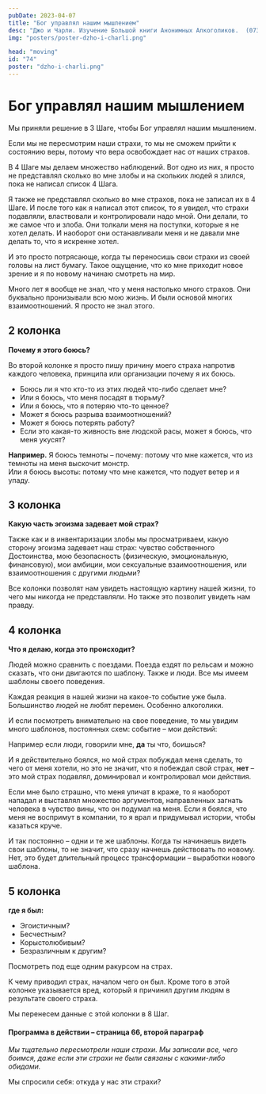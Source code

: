 ```yaml
---
pubDate: 2023-04-07
title: "Бог управлял нашим мышлением"
desc: "Джо и Чарли. Изучение Большой книги Анонимных Алкоголиков.  (073)"
img: "posters/poster-dzho-i-charli.png"

head: "moving"
id: "74"
poster: "dzho-i-charli.png"
---
```


# Бог управлял нашим мышлением

Мы приняли решение в 3 Шаге, чтобы Бог управлял нашим мышлением.

Если мы не пересмотрим наши страхи, то мы не сможем прийти к состоянию веры, потому что вера освобождает нас от наших страхов.

В 4 Шаге мы делаем множество наблюдений. Вот одно из них, я просто не представлял сколько во мне злобы и на скольких людей я злился, пока не написал список 4 Шага.

Я также не представлял сколько во мне страхов, пока не записал их в 4 Шаге. И после того как я написал этот список, то я увидел, что страхи подавляли, властвовали и контролировали надо мной. Они делали, то же самое что и злоба. Они толкали меня на поступки, которые я не хотел делать. И наоборот они останавливали меня и не давали мне делать то, что я искренне хотел.

И это просто потрясающе, когда ты переносишь свои страхи из своей головы на лист бумагу. Такое ощущение, что ко мне приходит новое зрение и я по новому начинаю смотреть на мир.

Много лет я вообще не знал, что у меня настолько много страхов. Они буквально пронизывали всю мою жизнь. И были основой многих взаимоотношений. Я просто не знал этого.

## 2 колонка

**Почему я этого боюсь?**

Во второй колонке я просто пишу причину моего страха напротив каждого человека, принципа или организации почему я их боюсь.

- Боюсь ли я что кто-то из этих людей что-либо сделает мне?
- Или я боюсь, что меня посадят в тюрьму?
- Или я боюсь, что я потеряю что-то ценное?
- Может я боюсь разрыва взаимоотношений?
- Может я боюсь потерять работу?
- Если это какая-то живность вне людской расы, может я боюсь, что меня укусят?

**Например.** Я боюсь темноты – почему: потому что мне кажется, что из темноты на меня выскочит монстр. <br>
Или я боюсь высоты: потому что мне кажется, что подует ветер и я упаду.

## 3 колонка

**Какую часть эгоизма задевает мой страх?**

Также как и в инвентаризации злобы мы просматриваем, какую сторону эгоизма задевает наш страх: чувство собственного Достоинства, мою безопасность (физическую, эмоциональную, финансовую), мои амбиции, мои сексуальные взаимоотношения, или взаимоотношения с другими людьми?

Все колонки позволят нам увидеть настоящую картину нашей жизни, то чего мы никогда не представляли. Но также это позволит увидеть нам правду.

## 4 колонка

**Что я делаю, когда это происходит?**

Людей можно сравнить с поездами. Поезда ездят по рельсам и можно сказать, что они двигаются по шаблону. Также и люди. Все мы имеем шаблоны своего поведения.

Каждая реакция в нашей жизни на какое-то событие уже была. Большинство людей не любят перемен. Особенно алкоголики.

И если посмотреть внимательно на свое поведение, то мы увидим много шаблонов, постоянных схем: событие – мои действий:

Например если люди, говорили мне, **да** ты что, боишься?

И я действительно боялся, но мой страх побуждал меня сделать, то чего от меня хотели, но это не значит, что я побеждал свой страх, **нет** – это мой страх подавлял, доминировал и контролировал мои действия.

Если мне было страшно, что меня уличат в краже, то я наоборот нападал и выставлял множество аргументов, направленных загнать человека в чувство вины, что он подумал на меня. Если я боялся, что меня не воспримут в компании, то я врал и придумывал истории, чтобы казаться круче.

И так постоянно – одни и те же шаблоны. Когда ты начинаешь видеть свои шаблоны, то не значит, что сразу начнешь действовать по новому. Нет, это будет длительный процесс трансформации – выработки нового шаблона.

## 5 колонка

**где я был:**

- Эгоистичным?
- Бесчестным?
- Корыстолюбивым?
- Безразличным к другим?

Посмотреть под еще одним ракурсом на страх.

К чему приводил страх, началом чего он был. Кроме того в этой колонке указывается вред, который я причинил другим людям в результате своего страха.

Мы перенесем данные с этой колонки в 8 Шаг.

#### Программа в действии – страница 66, второй параграф

_Мы тщательно пересмотрели наши страхи. Мы записали все, чего боимся, даже если эти страхи не были связаны с какими-либо обидами._

Мы спросили себя: откуда у нас эти страхи?
